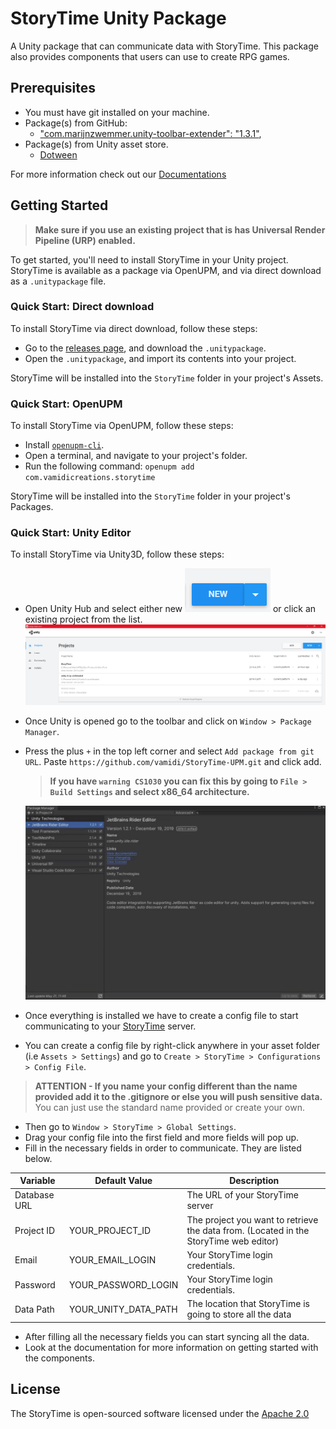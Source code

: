 # StoryTime Unity Package
A Unity package that can communicate data with StoryTime. This package also provides components that users can use to 
create RPG games.

## Prerequisites
* You must have git installed on your machine.
* Package(s) from GitHub:
	* ["com.marijnzwemmer.unity-toolbar-extender": "1.3.1"](https://github.com/marijnz/unity-toolbar-extender),
* Package(s) from Unity asset store.
	* [Dotween](https://assetstore.unity.com/packages/tools/animation/dotween-hotween-v2-27676)

For more information check out our [Documentations](https://valencio-masaki16.gitbook.io/storytime/)
	
## Getting Started
> **Make sure if you use an existing project that is has Universal Render Pipeline (URP) enabled.**

To get started, you'll need to install StoryTime in your Unity project. StoryTime is available as a package via OpenUPM,
and via direct download as a `.unitypackage` file.

### Quick Start: Direct download
To install StoryTime via direct download, follow these steps:

* Go to the [releases page](https://openupm.com/packages/com.vamidicreations.storytime.html), and download the `.unitypackage`. 
* Open the `.unitypackage`, and import its contents into your project.

StoryTime will be installed into the `StoryTime` folder in your project's Assets.

### Quick Start: OpenUPM

To install StoryTime via OpenUPM, follow these steps:

* Install [`openupm-cli`](https://openupm.com/#get-started). 
* Open a terminal, and navigate to your project's folder.
* Run the following command: `openupm add com.vamidicreations.storytime`

StoryTime will be installed into the `StoryTime` folder in your project's Packages.

### Quick Start: Unity Editor

To install StoryTime via Unity3D, follow these steps:

* Open Unity Hub and select either new ![](Documentation/images/unity_new_btn.png) or click an existing project from
  the list.
  ![](Documentation/images/unity_hub_home.png)
* Once Unity is opened go to the toolbar and click on `Window > Package Manager`.
* Press the plus `+` in the top left corner and select `Add package from git URL`. Paste `https://github.com/vamidi/StoryTime-UPM.git` 
and click add.
  
  > **If you have `warning CS1030` you can fix this by going to `File > Build Settings` and select x86_64 architecture.**
  
  ![](Documentation/images/unity_package_install.gif)
* Once everything is installed we have to create a config file to start communicating to your [StoryTime](https://github.com/vamidi/StoryTime) server.
* You can create a config file by right-click anywhere in your asset folder (i.e `Assets > Settings`) and go to `Create > StoryTime > Configurations > Config File`. 
> **ATTENTION - If you name your config different than the name provided add it to the .gitignore or else you will push sensitive data.**
  You can just use the standard name provided or create your own.
* Then go to `Window > StoryTime > Global Settings`.
* Drag your config file into the first field and more fields will pop up.
* Fill in the necessary fields in order to communicate. They are listed below.

| Variable                	| Default Value                          | Description                                                       						|
| ----------------------  	| -------------------------------------- | ---------------------------------------------------------------------------------------- |
| Database URL          	|                       				 | The URL of your StoryTime server                                  						|
| Project ID        		| YOUR_PROJECT_ID   					 | The project you want to retrieve the data from. (Located in the StoryTime web editor)	|
| Email    					| YOUR_EMAIL_LOGIN                       | Your StoryTime login credentials.                                 						|
| Password   				| YOUR_PASSWORD_LOGIN                    | Your StoryTime login credentials.            				 	 						|
| Data Path     			| YOUR_UNITY_DATA_PATH                   | The location that StoryTime is going to store all the data                   			|

* After filling all the necessary fields you can start syncing all the data.
* Look at the documentation for more information on getting started with the components.

## License

The StoryTime is open-sourced software licensed under the [Apache 2.0](./LICENSE)


